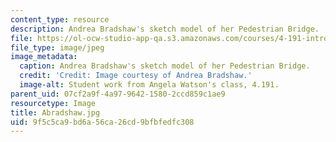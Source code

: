 ```yaml
---
content_type: resource
description: Andrea Bradshaw's sketch model of her Pedestrian Bridge.
file: https://ol-ocw-studio-app-qa.s3.amazonaws.com/courses/4-191-introduction-to-integrated-design-fall-2006/9f5c5ca9bd6a56ca26cd9bfbfedfc308_Abradshaw.jpg
file_type: image/jpeg
image_metadata:
  caption: Andrea Bradshaw's sketch model of her Pedestrian Bridge.
  credit: 'Credit: Image courtesy of Andrea Bradshaw.'
  image-alt: Student work from Angela Watson's class, 4.191.
parent_uid: 07cf2a9f-4a97-9642-1580-2ccd859c1ae9
resourcetype: Image
title: Abradshaw.jpg
uid: 9f5c5ca9-bd6a-56ca-26cd-9bfbfedfc308
---
```

